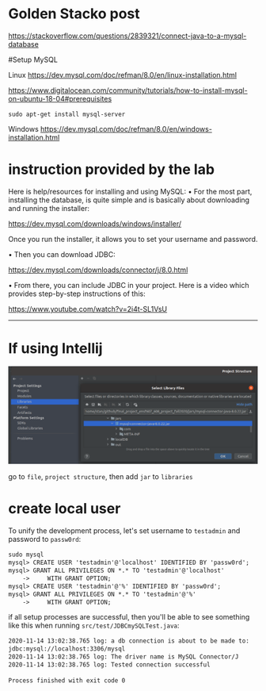 # Golden Stacko post
https://stackoverflow.com/questions/2839321/connect-java-to-a-mysql-database



#Setup MySQL

Linux
https://dev.mysql.com/doc/refman/8.0/en/linux-installation.html

https://www.digitalocean.com/community/tutorials/how-to-install-mysql-on-ubuntu-18-04#prerequisites

```
sudo apt-get install mysql-server
```


Windows
https://dev.mysql.com/doc/refman/8.0/en/windows-installation.html


# instruction provided by the lab

Here is help/resources for installing and using MySQL:
• For the most part, installing the database, is quite simple and is basically about downloading and
running the installer:

https://dev.mysql.com/downloads/windows/installer/

Once you run the installer, it allows you to set your username and password.

• Then you can download JDBC:

https://dev.mysql.com/downloads/connector/j/8.0.html

• From there, you can include JDBC in your project. Here is a video which provides step-by-step
instructions of this:

https://www.youtube.com/watch?v=2i4t-SL1VsU

---



# If using Intellij

![image-20201114121037816](setup_mysql.assets/image-20201114121037816.png)

go to `file`, `project structure`, then add `jar` to `libraries`


# create local user

To unify the development process, let's set username to `testadmin` and password to `passw0rd`:

```
sudo mysql
mysql> CREATE USER 'testadmin'@'localhost' IDENTIFIED BY 'passw0rd';
mysql> GRANT ALL PRIVILEGES ON *.* TO 'testadmin'@'localhost'
    ->     WITH GRANT OPTION;
mysql> CREATE USER 'testadmin'@'%' IDENTIFIED BY 'passw0rd';
mysql> GRANT ALL PRIVILEGES ON *.* TO 'testadmin'@'%'
    ->     WITH GRANT OPTION;
```

if all setup processes are successful, then you'll be able to see something like this when running `src/test/JDBCmySQLTest.java`:
```
2020-11-14 13:02:38.765 log: a db connection is about to be made to: 	jdbc:mysql://localhost:3306/mysql
2020-11-14 13:02:38.765 log: The driver name is MySQL Connector/J
2020-11-14 13:02:38.765 log: Tested connection successful

Process finished with exit code 0
```